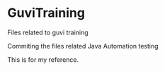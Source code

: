 # GuviTraining
Files related to guvi training


Commiting the files related Java Automation testing

This is for my reference.